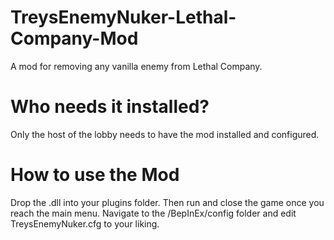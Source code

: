 # TreysEnemyNuker-Lethal-Company-Mod
A mod for removing any vanilla enemy from Lethal Company.

# Who needs it installed?
Only the host of the lobby needs to have the mod installed and configured.

# How to use the Mod
Drop the .dll into your plugins folder. Then run and close the game once you reach the main menu.
Navigate to the /BepInEx/config folder and edit TreysEnemyNuker.cfg to your liking.
